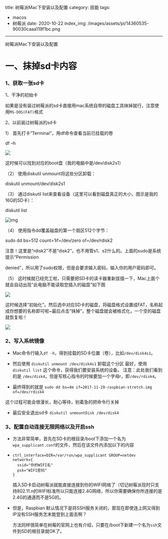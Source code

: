 title: 树莓派Mac下安装以及配置
category: 技能
tags: 
  - macos
  - 树莓派
date: 2020-10-22
index_img: /images/assets/pi/14360535-90030caaa119f1bc.png

---

树莓派Mac下安装以及配置

<!--more-->

# 一、抹掉sd卡内容

### 1、获取一张sd卡

1、干净的初始卡

如果是没有装过树莓派的sd卡直接用mac系统自带的磁盘工具抹掉就行，注意使用`MS-DOS(FAT)`格式

2、以前装过树莓派的sd卡

1）  首先打卡“Terminal”，用df命令查看当前已挂载的卷

df –h

![](/images/assets/pi/14360535-90030caaa119f1bc.png) 

这时候可以找到对应的boot盘（我的电脑中是/dev/disk2s1）

（2） 使用diskutil unmount将这些分区卸载：

diskutil unmount/dev/disk2s1

（3）  通过diskutil list来查看设备（这里可以看到磁盘真正的大小，图示是我的16G的SD卡）：

diskutil list



![img](/images/assets/pi/14360535-7fffdd44d4c3b89f.png)





（4） 使用指令dd覆盖磁盘的第一个扇区512个字节：

sudo dd bs=512 count=1if=/dev/zero of=/dev/rdisk2

注意！这里是“rdisk2”不是“disk2”，也不用管s1、s2什么的。上面的sudo是系统提示“Permission

denied”，所以用了sudo权限，但是会要求输入密码，输入你的用户密码即可。

（5）  这时候就已经完工啦，只需要把SD卡的读卡器重新拔插一下，Mac上面个就会自动出现“此电脑不能读取您插入的磁盘”如下图

![](/images/assets/pi/14360535-6402680142acd53e.png)

这时候选择“初始化”。然后选中对应SD卡的磁盘，将磁盘格式设置成FAT，名称起成你想要的名称即可啦~最后点击“抹掉”，整个磁盘就会被格式化，一个空的磁盘就恢复啦！

![](/images/assets/pi/14360535-66a6956de6cec5e0.png)



### 2、写入系统镜像

* Mac命令行输入`df -h`，得到挂载的SD卡位置（卷），比如`/dev/disk4s1`。

* 然后使用 `diskutil unmount /dev/disk4s1` 卸载这个分区
   最好，使用 `diskutil list` 这个命令，获得我们要安装系统的设备。
   注意：此处我们看到的是 `/dev/disk4`，但是写核心指令的时候要加一个字母r，即`/dev/rdisk4`。

*  最终得到的就是
   `sudo dd bs=4m if=2017-11-29-raspbian-stretch.img of=/dev/rdisk4`

  这个过程可能会很漫长，耐心等待，别着急的把命令行关掉

* 最后安全退出sd卡
   `diskutil unmountDisk /dev/disk4`

###  3、配置自动连接无限网络以及开启ssh

* 方法非常简单，首先在SD卡的根目录/boot下添加一个名为 `wpa_supplicant.conf`的文件，然后在该文件内添加以下的内容

* ```shell
  ctrl_interface=DIR=/var/run/wpa_supplicant GROUP=netdev
  network={
    ssid="你的WIFI名"
    psk="WIFI密码"
  }
  ```

  插入SD卡启动树莓派就能直接连接到你的WIFI网络了（切记树莓派现时只支持802.11.n的WIFI标准所以只能连接2.4G网络，所以你需要确保你所连接的是2.4G的通道而不是5G的。

* 但是，Raspbian 默认情况下是将SSH服务关闭的，那现在即使连上网又得到IP没有SSH服务怎末能登到上面去啊？

  方法同样很简单在树莓的官网上也有介绍，只要在/boot下新建一个名为`ssh`文件到SD的根目录就OK了。